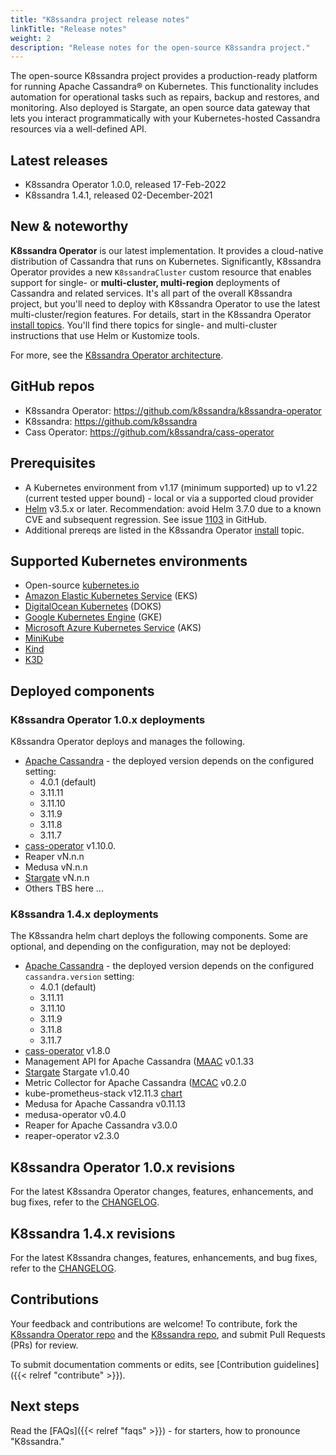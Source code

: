 ```yaml
---
title: "K8ssandra project release notes"
linkTitle: "Release notes"
weight: 2
description: "Release notes for the open-source K8ssandra project."
---
```


The open-source K8ssandra project provides a production-ready platform for running Apache Cassandra&reg; on Kubernetes. This functionality includes automation for operational tasks such as repairs, backup and restores, and monitoring. Also deployed is Stargate, an open source data gateway that lets you interact programmatically with your Kubernetes-hosted Cassandra resources via a well-defined API. 

## Latest releases

* K8ssandra Operator 1.0.0, released 17-Feb-2022
* K8ssandra 1.4.1, released 02-December-2021

## New &amp; noteworthy

**K8ssandra Operator** is our latest implementation. It provides a cloud-native distribution of Cassandra that runs on Kubernetes. Significantly, K8ssandra Operator provides a new `K8ssandraCluster` custom resource that enables support for single- or **multi-cluster, multi-region** deployments of Cassandra and related services. It's all part of the overall K8ssandra project, but you'll need to deploy with K8ssandra Operator to use the latest multi-cluster/region features. For details, start in the K8ssandra Operator [install topics](https://docs-v2.k8ssandra.io/install/). You'll find there topics for single- and multi-cluster instructions that use Helm or Kustomize tools.

For more, see the [K8ssandra Operator architecture](https://docs-v2.k8ssandra.io/components/k8ssandra-operator/architecture/).

## GitHub repos

* K8ssandra Operator: https://github.com/k8ssandra/k8ssandra-operator
* K8ssandra: https://github.com/k8ssandra
* Cass Operator: https://github.com/k8ssandra/cass-operator

## Prerequisites

* A Kubernetes environment from v1.17 (minimum supported) up to v1.22 (current tested upper bound) - local or via a supported cloud provider
* [Helm](https://helm.sh/) v3.5.x or later. Recommendation: avoid Helm 3.7.0 due to a known CVE and subsequent regression. See issue [1103](https://github.com/k8ssandra/k8ssandra/issues/1103) in GitHub.
* Additional prereqs are listed in the K8ssandra Operator [install](https://docs-v2.k8ssandra.io/install/) topic.

## Supported Kubernetes environments

* Open-source [kubernetes.io](https://kubernetes.io)
* [Amazon Elastic Kubernetes Service](https://aws.amazon.com/eks/) (EKS)
* [DigitalOcean Kubernetes](https://www.digitalocean.com/products/kubernetes/) (DOKS)
* [Google Kubernetes Engine](https://cloud.google.com/kubernetes-engine) (GKE)
* [Microsoft Azure Kubernetes Service](https://azure.microsoft.com/en-us/services/kubernetes-service/) (AKS)
* [MiniKube](https://minikube.sigs.k8s.io/docs/)
* [Kind](https://kind.sigs.k8s.io/)
* [K3D](https://k3d.io/)

## Deployed components

### K8ssandra Operator 1.0.x deployments

K8ssandra Operator deploys and manages the following. 

* [Apache Cassandra](https://cassandra.apache.org/) - the deployed version depends on the configured setting:
  * 4.0.1 (default)
  * 3.11.11
  * 3.11.10
  * 3.11.9
  * 3.11.8
  * 3.11.7
* [cass-operator](https://github.com/k8ssandra/cass-operator) v1.10.0.
* Reaper vN.n.n
* Medusa vN.n.n
* [Stargate](https://github.com/stargate/stargate) vN.n.n
* Others TBS here ... 

### K8ssandra 1.4.x deployments

The K8ssandra helm chart deploys the following components. Some are optional, and depending on the configuration, may not be deployed:

* [Apache Cassandra](https://cassandra.apache.org/) - the deployed version depends on the configured `cassandra.version` setting:
  * 4.0.1 (default)
  * 3.11.11
  * 3.11.10
  * 3.11.9
  * 3.11.8
  * 3.11.7
* [cass-operator](https://github.com/k8ssandra/cass-operator) v1.8.0
* Management API for Apache Cassandra ([MAAC](https://github.com/datastax/management-api-for-apache-cassandra) v0.1.33
* [Stargate](https://github.com/stargate/stargate) Stargate v1.0.40
* Metric Collector for Apache Cassandra ([MCAC](https://github.com/datastax/metric-collector-for-apache-cassandra) v0.2.0
* kube-prometheus-stack v12.11.3 [chart](https://github.com/prometheus-community/helm-charts/tree/main/charts/kube-prometheus-stack)
* Medusa for Apache Cassandra v0.11.13
* medusa-operator v0.4.0
* Reaper for Apache Cassandra v3.0.0
* reaper-operator v2.3.0

## K8ssandra Operator 1.0.x revisions

For the latest K8ssandra Operator changes, features, enhancements, and bug fixes, refer to the [CHANGELOG](https://github.com/k8ssandra/k8ssandra-operator/blob/main/CHANGELOG/CHANGELOG-1.0.md).


## K8ssandra 1.4.x revisions

For the latest K8ssandra changes, features, enhancements, and bug fixes, refer to the [CHANGELOG](https://github.com/k8ssandra/k8ssandra/blob/main/CHANGELOG-1.4.md).

## Contributions

Your feedback and contributions are welcome! To contribute, fork the [K8ssandra Operator repo]() and the [K8ssandra repo](https://github.com/k8ssandra/k8ssandra), and submit Pull Requests (PRs) for review.

To submit documentation comments or edits, see [Contribution guidelines]({{< relref "contribute" >}}).

## Next steps

Read the [FAQs]({{< relref "faqs" >}}) - for starters, how to pronounce "K8ssandra." 
